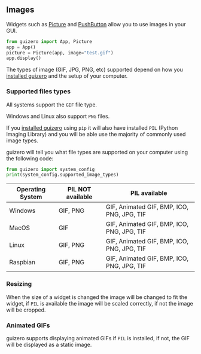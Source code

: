 ## Images

Widgets such as [Picture](picture.md) and [PushButton](pushbutton.md) allow you to use images in your GUI.

```python
from guizero import App, Picture
app = App()
picture = Picture(app, image="test.gif")
app.display()
```

The types of image (GIF, JPG, PNG, etc) supported depend on how you [installed guizero](index.md) and the setup of your computer.

### Supported files types

All systems support the `GIF` file type.

Windows and Linux also support `PNG` files.

If you [installed guizero](index.md) using `pip` it will also have installed `PIL` (Python Imaging Library) and you will be able use the majority of commonly used image types.

guizero will tell you what file types are supported on your computer using the following code:

```python
from guizero import system_config
print(system_config.supported_image_types)
```

| Operating System | PIL NOT available | PIL available |
| - | - | - |
| Windows | GIF, PNG | GIF, Animated GIF, BMP, ICO, PNG, JPG, TIF |
| MacOS | GIF | GIF, Animated GIF, BMP, ICO, PNG, JPG, TIF |
| Linux | GIF, PNG | GIF, Animated GIF, BMP, ICO, PNG, JPG, TIF |
| Raspbian | GIF, PNG | GIF, Animated GIF, BMP, ICO, PNG, JPG, TIF |

### Resizing

When the size of a widget is changed the image will be changed to fit the widget, if `PIL` is available the image will be scaled correctly, if not the image will be cropped.

### Animated GIFs

guizero supports displaying animated GIFs if `PIL` is installed, if not, the GIF will be displayed as a static image.

